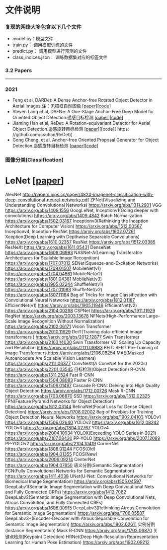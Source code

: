 # 文件说明
### 复现的网络大多包含以下几个文件
* model.py：模型文件
* train.py： 调用模型训练的文件
* predict.py： 调用模型进行预测的文件
* class_indices.json： 训练数据集对应的标签文件

### 3.2 Papers
--------------
### 2021
* Feng et al, DARDet: A Dense Anchor-free Rotated Object Detector in Aerial Images.注：无锚框自然图像 [[paper](https://arxiv.org/pdf/2110.01025.pdf)][[code](https://github.com/zf020114/DARDet)]
* Steven Lang et al, DAFNe: A One-Stage Anchor-Free Deep Model for Oriented Object Detection.遥感目标检测 [[paper](https://arxiv.org/pdf/2109.06148.pdf)][[code](https://github.com/steven-lang/DAFNe)]
* Jiaming Han et al, ReDet: A Rotation-equivariant Detector for Aerial Object Detection.遥感旋转目标检测 [[paper](https://arxiv.org/pdf/2103.07733.pdf)][[code]( https:
//github.com/csuhan/ReDet)]
* Gong Cheng, et al, Anchor-free Oriented Proposal Generator for Object Detection.遥感旋转目标检测 [[paper](https://arxiv.org/pdf/2110.01931.pdf)][[code](https://github.com/jbwang1997/AOPG)]

### 图像分类(Classification)
# LeNet [[paper](http://yann.lecun.com/exdb/lenet/index.html)]
AlexNet http://papers.nips.cc/paper/4824-imagenet-classification-with-deep-convolutional-neural-networks.pdf
ZFNet(Visualizing and Understanding Convolutional Networks) https://arxiv.org/abs/1311.2901
VGG https://arxiv.org/abs/1409.1556
GoogLeNet, Inceptionv1(Going deeper with convolutions) https://arxiv.org/abs/1409.4842
Batch Normalization https://arxiv.org/abs/1502.03167
Inceptionv3(Rethinking the Inception Architecture for Computer Vision) https://arxiv.org/abs/1512.00567
Inceptionv4, Inception-ResNet https://arxiv.org/abs/1602.07261
Xception(Deep Learning with Depthwise Separable Convolutions) https://arxiv.org/abs/1610.02357
ResNet https://arxiv.org/abs/1512.03385
ResNeXt https://arxiv.org/abs/1611.05431
DenseNet https://arxiv.org/abs/1608.06993
NASNet-A(Learning Transferable Architectures for Scalable Image Recognition) https://arxiv.org/abs/1707.07012
SENet(Squeeze-and-Excitation Networks) https://arxiv.org/abs/1709.01507
MobileNet(v1) https://arxiv.org/abs/1704.04861
MobileNet(v2) https://arxiv.org/abs/1801.04381
MobileNet(v3) https://arxiv.org/abs/1905.02244
ShuffleNet(v1) https://arxiv.org/abs/1707.01083
ShuffleNet(v2) https://arxiv.org/abs/1807.11164
Bag of Tricks for Image Classification with Convolutional Neural Networks https://arxiv.org/abs/1812.01187
EfficientNet(v1) https://arxiv.org/abs/1905.11946
EfficientNet(v2) https://arxiv.org/abs/2104.00298
CSPNet https://arxiv.org/abs/1911.11929
RegNet https://arxiv.org/abs/2003.13678
NFNets(High-Performance Large-Scale Image Recognition Without Normalization) https://arxiv.org/abs/2102.06171
Vision Transformer https://arxiv.org/abs/2010.11929
DeiT(Training data-efficient image transformers ) https://arxiv.org/abs/2012.12877
Swin Transformer https://arxiv.org/abs/2103.14030
Swin Transformer V2: Scaling Up Capacity and Resolution https://arxiv.org/abs/2111.09883
BEiT: BERT Pre-Training of Image Transformers https://arxiv.org/abs/2106.08254
MAE(Masked Autoencoders Are Scalable Vision Learners) https://arxiv.org/abs/2111.06377
ConvNeXt(A ConvNet for the 2020s) https://arxiv.org/abs/2201.03545
目标检测(Object Detection)
R-CNN https://arxiv.org/abs/1311.2524
Fast R-CNN https://arxiv.org/abs/1504.08083
Faster R-CNN https://arxiv.org/abs/1506.01497
Cascade R-CNN: Delving into High Quality Object Detection https://arxiv.org/abs/1712.00726
Mask R-CNN https://arxiv.org/abs/1703.06870
SSD https://arxiv.org/abs/1512.02325
FPN(Feature Pyramid Networks for Object Detection) https://arxiv.org/abs/1612.03144
RetinaNet(Focal Loss for Dense Object Detection) https://arxiv.org/abs/1708.02002
Bag of Freebies for Training Object Detection Neural Networks https://arxiv.org/abs/1902.04103
YOLOv1 https://arxiv.org/abs/1506.02640
YOLOv2 https://arxiv.org/abs/1612.08242
YOLOv3 https://arxiv.org/abs/1804.02767
YOLOv4 https://arxiv.org/abs/2004.10934
YOLOX(Exceeding YOLO Series in 2021) https://arxiv.org/abs/2107.08430
PP-YOLO https://arxiv.org/abs/2007.12099
PP-YOLOv2 https://arxiv.org/abs/2104.10419
CornerNet https://arxiv.org/abs/1808.01244
FCOS(Old) https://arxiv.org/abs/1904.01355
FCOS(New) https://arxiv.org/abs/2006.09214
CenterNet https://arxiv.org/abs/1904.07850
语义分割(Semantic Segmentation)
FCN(Fully Convolutional Networks for Semantic Segmentation) https://arxiv.org/abs/1411.4038
UNet(U-Net: Convolutional Networks for Biomedical Image Segmentation) https://arxiv.org/abs/1505.04597
DeepLabv1(Semantic Image Segmentation with Deep Convolutional Nets and Fully Connected CRFs) https://arxiv.org/abs/1412.7062
DeepLabv2(Semantic Image Segmentation with Deep Convolutional Nets, Atrous Convolution, and Fully Connected CRFs) https://arxiv.org/abs/1606.00915
DeepLabv3(Rethinking Atrous Convolution for Semantic Image Segmentation) https://arxiv.org/abs/1706.05587
DeepLabv3+(Encoder-Decoder with Atrous Separable Convolution for Semantic Image Segmentation) https://arxiv.org/abs/1802.02611
实例分割(Instance Segmentation)
Mask R-CNN https://arxiv.org/abs/1703.06870
关键点检测(Keypoint Detection)
HRNet(Deep High-Resolution Representation Learning for Human Pose Estimation) https://arxiv.org/abs/1902.09212
